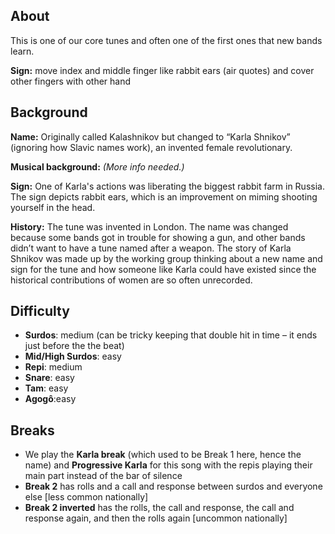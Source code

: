 ## About

This is one of our core tunes and often one of the first ones that new bands learn.

**Sign:** move index and middle finger like rabbit ears (air quotes) and cover other fingers with other hand

## Background

**Name:** Originally called Kalashnikov but changed to “Karla Shnikov” (ignoring how Slavic names work), an invented female revolutionary.

**Musical background:** *(More info needed.)*

**Sign:** One of Karla's actions was liberating the biggest rabbit farm in Russia. The sign depicts rabbit ears, which is an improvement on miming shooting yourself in the head.

**History:** The tune was invented in London. The name was changed because some bands got in trouble for showing a gun, and other bands didn’t want to have a tune named after a weapon. The story of Karla Shnikov was made up by the working group thinking about a new name and sign for the tune and how someone like Karla could have existed since the historical contributions of women are so often unrecorded.

## Difficulty

* **Surdos**: medium (can be tricky keeping that double hit in time – it ends just before the the beat)
* **Mid/High Surdos**: easy
* **Repi**: medium
* **Snare**: easy
* **Tam**: easy
* **Agogô**:easy

## Breaks

* We play the **Karla break** (which used to be Break 1 here, hence the name) and **Progressive Karla** for this song with the repis playing their main part instead of the bar of silence
* **Break 2** has rolls and a call and response between surdos and everyone else \[less common nationally\]
* **Break 2 inverted** has the rolls, the call and response, the call and response again, and then the rolls again \[uncommon nationally\]
